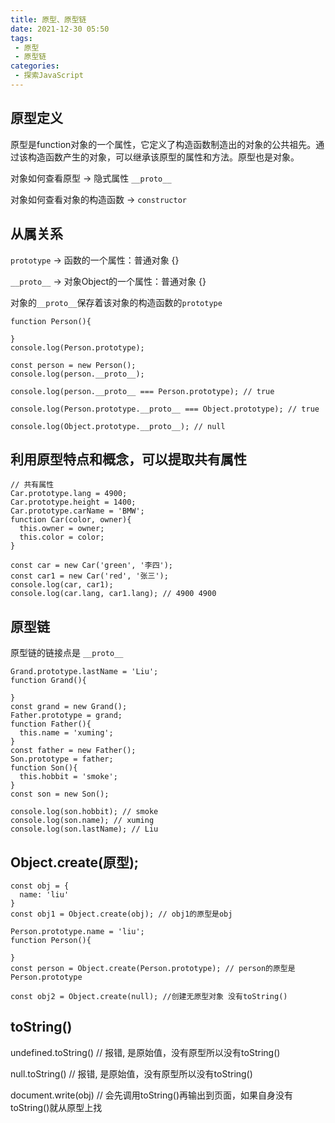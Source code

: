 ```yaml
---
title: 原型、原型链
date: 2021-12-30 05:50
tags: 
 - 原型
 - 原型链
categories:
 - 探索JavaScript
---
```


## 原型定义
原型是function对象的一个属性，它定义了构造函数制造出的对象的公共祖先。通过该构造函数产生的对象，可以继承该原型的属性和方法。原型也是对象。

对象如何查看原型 -> 隐式属性 `__proto__`

对象如何查看对象的构造函数 -> `constructor`

## 从属关系
`prototype` -> 函数的一个属性：普通对象 {}

`__proto__` -> 对象Object的一个属性：普通对象 {}

对象的`__proto__`保存着该对象的构造函数的`prototype`
```
function Person(){

}
console.log(Person.prototype);

const person = new Person();
console.log(person.__proto__);

console.log(person.__proto__ === Person.prototype); // true

console.log(Person.prototype.__proto__ === Object.prototype); // true

console.log(Object.prototype.__proto__); // null
```
## 利用原型特点和概念，可以提取共有属性
```
// 共有属性
Car.prototype.lang = 4900;
Car.prototype.height = 1400;
Car.prototype.carName = 'BMW';
function Car(color, owner){
  this.owner = owner;
  this.color = color;
}

const car = new Car('green', '李四');
const car1 = new Car('red', '张三');
console.log(car, car1);
console.log(car.lang, car1.lang); // 4900 4900
```
## 原型链
原型链的链接点是 `__proto__`
```
Grand.prototype.lastName = 'Liu';
function Grand(){

}
const grand = new Grand();
Father.prototype = grand;
function Father(){
  this.name = 'xuming';
}
const father = new Father();
Son.prototype = father;
function Son(){
  this.hobbit = 'smoke';
}
const son = new Son();

console.log(son.hobbit); // smoke
console.log(son.name); // xuming
console.log(son.lastName); // Liu
```
## Object.create(原型);
```
const obj = {
  name: 'liu'
}
const obj1 = Object.create(obj); // obj1的原型是obj

Person.prototype.name = 'liu';
function Person(){

}
const person = Object.create(Person.prototype); // person的原型是Person.prototype

const obj2 = Object.create(null); //创建无原型对象 没有toString()
```
## toString()
undefined.toString() // 报错, 是原始值，没有原型所以没有toString()

null.toString() // 报错, 是原始值，没有原型所以没有toString()

document.write(obj) // 会先调用toString()再输出到页面，如果自身没有toString()就从原型上找